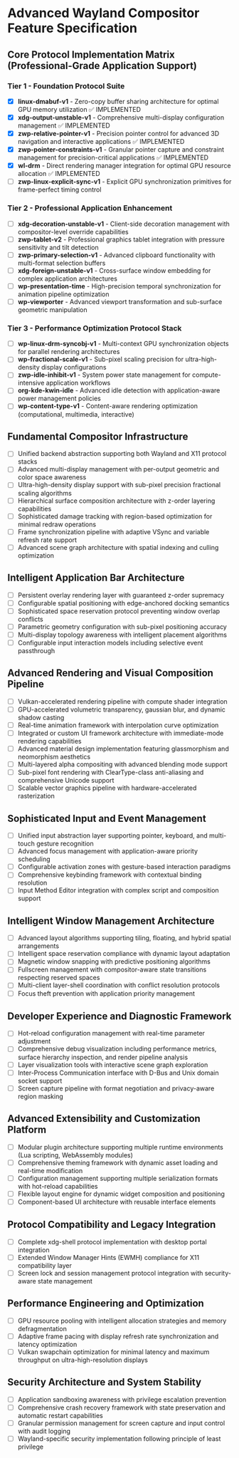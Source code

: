 # Advanced Wayland Compositor Feature Specification

## Core Protocol Implementation Matrix (Professional-Grade Application Support)

### Tier 1 - Foundation Protocol Suite

- [x] **linux-dmabuf-v1** - Zero-copy buffer sharing architecture for optimal GPU memory utilization ✅ IMPLEMENTED
- [x] **xdg-output-unstable-v1** - Comprehensive multi-display configuration management ✅ IMPLEMENTED
- [x] **zwp-relative-pointer-v1** - Precision pointer control for advanced 3D navigation and interactive applications ✅ IMPLEMENTED
- [x] **zwp-pointer-constraints-v1** - Granular pointer capture and constraint management for precision-critical applications ✅ IMPLEMENTED
- [x] **wl-drm** - Direct rendering manager integration for optimal GPU resource allocation ✅ IMPLEMENTED
- [ ] **zwp-linux-explicit-sync-v1** - Explicit GPU synchronization primitives for frame-perfect timing control

### Tier 2 - Professional Application Enhancement

- [ ] **xdg-decoration-unstable-v1** - Client-side decoration management with compositor-level override capabilities
- [ ] **zwp-tablet-v2** - Professional graphics tablet integration with pressure sensitivity and tilt detection
- [ ] **zwp-primary-selection-v1** - Advanced clipboard functionality with multi-format selection buffers
- [ ] **xdg-foreign-unstable-v1** - Cross-surface window embedding for complex application architectures
- [ ] **wp-presentation-time** - High-precision temporal synchronization for animation pipeline optimization
- [ ] **wp-viewporter** - Advanced viewport transformation and sub-surface geometric manipulation

### Tier 3 - Performance Optimization Protocol Stack

- [ ] **wp-linux-drm-syncobj-v1** - Multi-context GPU synchronization objects for parallel rendering architectures
- [ ] **wp-fractional-scale-v1** - Sub-pixel scaling precision for ultra-high-density display configurations
- [ ] **zwp-idle-inhibit-v1** - System power state management for compute-intensive application workflows
- [ ] **org-kde-kwin-idle** - Advanced idle detection with application-aware power management policies
- [ ] **wp-content-type-v1** - Content-aware rendering optimization (computational, multimedia, interactive)

## Fundamental Compositor Infrastructure

- [ ] Unified backend abstraction supporting both Wayland and X11 protocol stacks
- [ ] Advanced multi-display management with per-output geometric and color space awareness
- [ ] Ultra-high-density display support with sub-pixel precision fractional scaling algorithms
- [ ] Hierarchical surface composition architecture with z-order layering capabilities
- [ ] Sophisticated damage tracking with region-based optimization for minimal redraw operations
- [ ] Frame synchronization pipeline with adaptive VSync and variable refresh rate support
- [ ] Advanced scene graph architecture with spatial indexing and culling optimization

## Intelligent Application Bar Architecture

- [ ] Persistent overlay rendering layer with guaranteed z-order supremacy
- [ ] Configurable spatial positioning with edge-anchored docking semantics
- [ ] Sophisticated space reservation protocol preventing window overlap conflicts
- [ ] Parametric geometry configuration with sub-pixel positioning accuracy
- [ ] Multi-display topology awareness with intelligent placement algorithms
- [ ] Configurable input interaction models including selective event passthrough

## Advanced Rendering and Visual Composition Pipeline

- [ ] Vulkan-accelerated rendering pipeline with compute shader integration
- [ ] GPU-accelerated volumetric transparency, gaussian blur, and dynamic shadow casting
- [ ] Real-time animation framework with interpolation curve optimization
- [ ] Integrated or custom UI framework architecture with immediate-mode rendering capabilities
- [ ] Advanced material design implementation featuring glassmorphism and neomorphism aesthetics
- [ ] Multi-layered alpha compositing with advanced blending mode support
- [ ] Sub-pixel font rendering with ClearType-class anti-aliasing and comprehensive Unicode support
- [ ] Scalable vector graphics pipeline with hardware-accelerated rasterization

## Sophisticated Input and Event Management

- [ ] Unified input abstraction layer supporting pointer, keyboard, and multi-touch gesture recognition
- [ ] Advanced focus management with application-aware priority scheduling
- [ ] Configurable activation zones with gesture-based interaction paradigms
- [ ] Comprehensive keybinding framework with contextual binding resolution
- [ ] Input Method Editor integration with complex script and composition support

## Intelligent Window Management Architecture

- [ ] Advanced layout algorithms supporting tiling, floating, and hybrid spatial arrangements
- [ ] Intelligent space reservation compliance with dynamic layout adaptation
- [ ] Magnetic window snapping with predictive positioning algorithms
- [ ] Fullscreen management with compositor-aware state transitions respecting reserved spaces
- [ ] Multi-client layer-shell coordination with conflict resolution protocols
- [ ] Focus theft prevention with application priority management

## Developer Experience and Diagnostic Framework

- [ ] Hot-reload configuration management with real-time parameter adjustment
- [ ] Comprehensive debug visualization including performance metrics, surface hierarchy inspection, and render pipeline analysis
- [ ] Layer visualization tools with interactive scene graph exploration
- [ ] Inter-Process Communication interface with D-Bus and Unix domain socket support
- [ ] Screen capture pipeline with format negotiation and privacy-aware region masking

## Advanced Extensibility and Customization Platform

- [ ] Modular plugin architecture supporting multiple runtime environments (Lua scripting, WebAssembly modules)
- [ ] Comprehensive theming framework with dynamic asset loading and real-time modification
- [ ] Configuration management supporting multiple serialization formats with hot-reload capabilities
- [ ] Flexible layout engine for dynamic widget composition and positioning
- [ ] Component-based UI architecture with reusable interface elements

## Protocol Compatibility and Legacy Integration

- [ ] Complete xdg-shell protocol implementation with desktop portal integration
- [ ] Extended Window Manager Hints (EWMH) compliance for X11 compatibility layer
- [ ] Screen lock and session management protocol integration with security-aware state management

## Performance Engineering and Optimization

- [ ] GPU resource pooling with intelligent allocation strategies and memory defragmentation
- [ ] Adaptive frame pacing with display refresh rate synchronization and latency optimization
- [ ] Vulkan swapchain optimization for minimal latency and maximum throughput on ultra-high-resolution displays

## Security Architecture and System Stability

- [ ] Application sandboxing awareness with privilege escalation prevention
- [ ] Comprehensive crash recovery framework with state preservation and automatic restart capabilities
- [ ] Granular permission management for screen capture and input control with audit logging
- [ ] Wayland-specific security implementation following principle of least privilege
